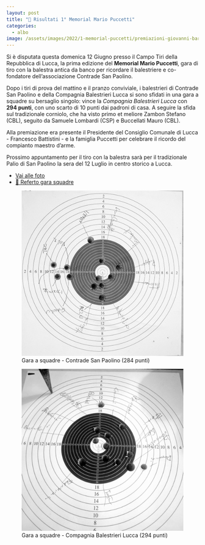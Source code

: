 ```yaml
---
layout: post
title: "🎯 Risultati 1° Memorial Mario Puccetti"
categories:
  - albo
image: /assets/images/2022/1-memorial-puccetti/premiazioni-giovanni-barsanti-emilia-bergamini.jpg
---
```


Si è disputata questa domenica 12 Giugno presso il Campo Tiri della Repubblica
di Lucca, la prima edizione del **Memorial Mario Puccetti**, gara di tiro con la
balestra antica da banco per ricordare il balestriere e co-fondatore
dell’associazione Contrade San Paolino.

<!-- more -->

Dopo i tiri di prova del mattino e il pranzo conviviale, i balestrieri di
Contrade San Paolino e della Compagnia Balestrieri Lucca si sono sfidati in una
gara a squadre su bersaglio singolo: vince la *Compagnia Balestrieri Lucca* con
**294 punti**, con uno scarto di 10 punti dai padroni di casa. A seguire la sfida
sul tradizionale corniolo, che ha visto primo et meliore Zambon Stefano (CBL),
seguito da Samuele Lombardi (CSP) e Buccellati Mauro (CBL).

Alla premiazione era presente il Presidente del Consiglio Comunale di Lucca -
Francesco Battistini - e la famiglia Puccetti per celebrare il ricordo del
compianto maestro d’arme.

Prossimo appuntamento per il tiro con la balestra sarà per il tradizionale Palio
di San Paolino la sera del 12 Luglio in centro storico a Lucca.

* [Vai alle foto](https://photos.app.goo.gl/yHV9Pv7Xa9vbVw7s7)
* [💾 Referto gara squadre](/assets/files/2022/risultati-1-memorial-puccetti-squadre.pdf)

<figure class="align-center">
    <img src="/assets/images/2022/1-memorial-puccetti/csp-rotella.jpg" alt="rotella CSP">
  <figcaption>Gara a squadre - Contrade San Paolino (284 punti)</figcaption>
</figure>

<figure class="align-center">
    <img src="/assets/images/2022/1-memorial-puccetti/cbl-rotella.jpg" alt="rotella CBL">
  <figcaption>Gara a squadre - Compagnia Balestrieri Lucca (294 punti)</figcaption>
</figure>
